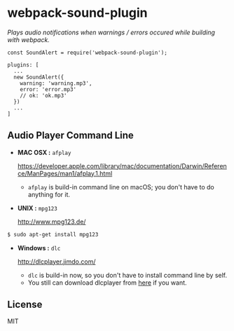 # webpack-sound-plugin #

*Plays audio notifications when warnings / errors occured while building with webpack.*

```
const SoundAlert = require('webpack-sound-plugin');

plugins: [
  ...
  new SoundAlert({
    warning: 'warning.mp3',
    error: 'error.mp3'
    // ok: 'ok.mp3'
  })
  ...
]
```

## Audio Player Command Line

* __MAC OSX :__ `afplay`

  https://developer.apple.com/library/mac/documentation/Darwin/Reference/ManPages/man1/afplay.1.html

  - `afplay` is build-in command line on macOS; you don't have to do anything for it.

* __UNIX :__ `mpg123`

  http://www.mpg123.de/

```bash
$ sudo apt-get install mpg123
```

* __Windows :__ `dlc`

  http://dlcplayer.jimdo.com/

  - `dlc` is build-in now, so you don't have to install command line by self.
  - You still can download dlcplayer from [here](https://github.com/zlargon/voc/raw/master/dlcplayer.zip) if you want.

## License

MIT
